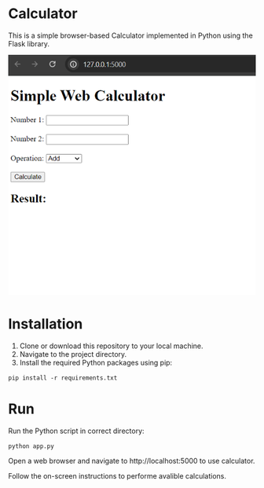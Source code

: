 # Calculator

This is a simple browser-based Calculator implemented in Python using the Flask library.

![Screenshot](images/calculator.png)

# Installation

1. Clone or download this repository to your local machine.
2. Navigate to the project directory.
3. Install the required Python packages using pip:

```
pip install -r requirements.txt
```

# Run

Run the Python script in correct directory:

```
python app.py
```

Open a web browser and navigate to http://localhost:5000 to use calculator.

Follow the on-screen instructions to performe avalible calculations.
